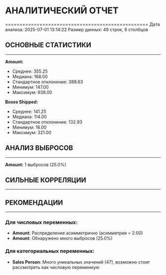 # АНАЛИТИЧЕСКИЙ ОТЧЕТ
==================================================
Дата анализа: 2025-07-01 13:14:22
Размер данных: 49 строк, 6 столбцов

## ОСНОВНЫЕ СТАТИСТИКИ
------------------------------
**Amount:**
  - Среднее: 355.25
  - Медиана: 168.00
  - Стандартное отклонение: 388.63
  - Минимум: 147.00
  - Максимум: 938.00

**Boxes Shipped:**
  - Среднее: 141.25
  - Медиана: 114.00
  - Стандартное отклонение: 132.93
  - Минимум: 16.00
  - Максимум: 321.00

## АНАЛИЗ ВЫБРОСОВ
------------------------------
**Amount:** 1 выбросов (25.0%)

## СИЛЬНЫЕ КОРРЕЛЯЦИИ
------------------------------

## РЕКОМЕНДАЦИИ
------------------------------
### Для числовых переменных:
- **Amount**: Распределение асимметрично (асимметрия = 2.00)
- **Amount**: Обнаружено много выбросов (25.0%)
### Для категориальных переменных:
- **Sales Person**: Много уникальных значений (47), возможно стоит рассмотреть как числовую переменную